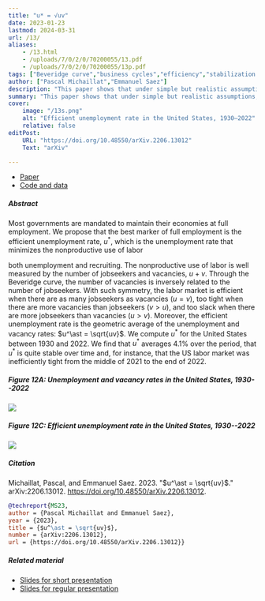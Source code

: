```yaml
---
title: "u* = √uv" 
date: 2023-01-23
lastmod: 2024-03-31
url: /13/
aliases:
    - /13.html
    - /uploads/7/0/2/0/70200055/13.pdf
    - /uploads/7/0/2/0/70200055/13p.pdf
tags: ["Beveridge curve","business cycles","efficiency","stabilization policy","sufficient statistics","unemployment","unemployment gap"]
author: ["Pascal Michaillat","Emmanuel Saez"]
description: "This paper shows that under simple but realistic assumptions the efficient unemployment rate is the geometric average of the unemployment and vacancy rates." 
summary: "This paper shows that under simple but realistic assumptions, the efficient unemployment rate u* is the geometric average of the unemployment and vacancy rates. In the United States, 1930–2022, u* is stable and averages 4.1%."
cover:
    image: "/13s.png"
    alt: "Efficient unemployment rate in the United States, 1930–2022"
    relative: false
editPost:
    URL: "https://doi.org/10.48550/arXiv.2206.13012"
    Text: "arXiv"

---
```


<div class="thinline"></div>

+ [Paper](/13.pdf)
+ [Code and data](https://github.com/pmichaillat/u-star)

<div class="thinline"></div>

##### Abstract

Most governments are mandated to maintain their economies at full employment. We propose that the best marker of full employment is the efficient unemployment rate, $u^\ast$, which is the unemployment rate that minimizes the nonproductive use of labor<div class="thinline"></div>both unemployment and recruiting. The nonproductive use of labor is well measured by the number of jobseekers and vacancies, $u + v$. Through the Beveridge curve, the number of vacancies is inversely related to the number of jobseekers. With such symmetry, the labor market is efficient when there are as many jobseekers as vacancies ($u = v$), too tight when there are more vacancies than jobseekers ($v > u$), and too slack when there are more jobseekers than vacancies ($u > v$). Moreover, the efficient unemployment rate is the geometric average of the unemployment and vacancy rates: $u^\ast = \sqrt{uv}$. We compute $u^\ast$ for the United States between 1930 and 2022. We find that $u^\ast$ averages 4.1\% over the period, that $u^\ast$ is quite stable over time and, for instance, that the US labor market was inefficiently tight from the middle of 2021 to the end of 2022.


<div class="thinline"></div>

##### Figure 12A:  Unemployment and vacancy rates in the United States, 1930--2022

![](/13a.png)

##### Figure 12C:  Efficient unemployment rate in the United States, 1930--2022

![](/13b.png)

<div class="thinline"></div>

##### Citation

Michaillat, Pascal, and Emmanuel Saez. 2023. "$u^\ast = \sqrt{uv}$." arXiv:2206.13012. https://doi.org/10.48550/arXiv.2206.13012.

```BibTeX
@techreport{MS23,
author = {Pascal Michaillat and Emmanuel Saez},
year = {2023},
title = {$u^\ast = \sqrt{uv}$},
number = {arXiv:2206.13012},
url = {https://doi.org/10.48550/arXiv.2206.13012}}
```

<div class="thinline"></div>

##### Related material

+ [Slides for short presentation](/13ps.pdf)
+ [Slides for regular presentation](/13p.pdf)